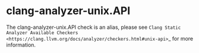 clang-analyzer-unix.API
=======================

The clang-analyzer-unix.API check is an alias, please see
`Clang Static Analyzer Available Checkers <https://clang.llvm.org/docs/analyzer/checkers.html#unix-api>`\_
for more information.
